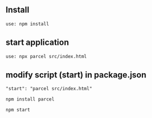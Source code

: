 ## Install
```
use: npm install
```

## start application 
```
use: npx parcel src/index.html
```

## modify script (start) in package.json

```
"start": "parcel src/index.html"
```

```
npm install parcel
```

```
npm start
```
